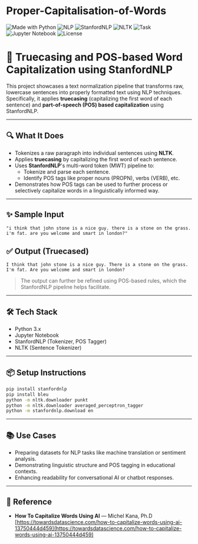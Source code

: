 # Proper-Capitalisation-of-Words
![Made with Python](https://img.shields.io/badge/Made%20with-Python-1f425f.svg)
![NLP](https://img.shields.io/badge/NLP-Truecasing%20%26%20POS-green)
![StanfordNLP](https://img.shields.io/badge/Library-StanfordNLP-blue)
![NLTK](https://img.shields.io/badge/Library-NLTK-yellow)
![Task](https://img.shields.io/badge/Task-Text%20Normalization-lightgrey)
![Jupyter Notebook](https://img.shields.io/badge/Notebook-Jupyter-yellow)
![License](https://img.shields.io/badge/License-MIT-green)

# 🧠 Truecasing and POS-based Word Capitalization using StanfordNLP

This project showcases a text normalization pipeline that transforms raw, lowercase sentences into properly formatted text using NLP techniques. Specifically, it applies **truecasing** (capitalizing the first word of each sentence) and **part-of-speech (POS) based capitalization** using StanfordNLP.

---

## 🔍 What It Does
- Tokenizes a raw paragraph into individual sentences using **NLTK**.
- Applies **truecasing** by capitalizing the first word of each sentence.
- Uses **StanfordNLP**'s multi-word token (MWT) pipeline to:
  - Tokenize and parse each sentence.
  - Identify POS tags like proper nouns (PROPN), verbs (VERB), etc.
- Demonstrates how POS tags can be used to further process or selectively capitalize words in a linguistically informed way.

---

## ✨ Sample Input
```
"i think that john stone is a nice guy. there is a stone on the grass. i'm fat. are you welcome and smart in london?"
```

## ✅ Output (Truecased)
```
I think that john stone is a nice guy. There is a stone on the grass. I'm fat. Are you welcome and smart in london?
```

> The output can further be refined using POS-based rules, which the StanfordNLP pipeline helps facilitate.

---

## 🛠 Tech Stack
- Python 3.x  
- Jupyter Notebook  
- StanfordNLP (Tokenizer, POS Tagger)  
- NLTK (Sentence Tokenizer)

---

## 📦 Setup Instructions
```bash
pip install stanfordnlp
pip install bleu
python -m nltk.downloader punkt
python -m nltk.downloader averaged_perceptron_tagger
python -m stanfordnlp.download en
```

---

## 📚 Use Cases
- Preparing datasets for NLP tasks like machine translation or sentiment analysis.
- Demonstrating linguistic structure and POS tagging in educational contexts.
- Enhancing readability for conversational AI or chatbot responses.

---

## 📖 Reference
- **How To Capitalize Words Using AI** — Michel Kana, Ph.D  
  [https://towardsdatascience.com/how-to-capitalize-words-using-ai-13750444d459](https://towardsdatascience.com/how-to-capitalize-words-using-ai-13750444d459)


